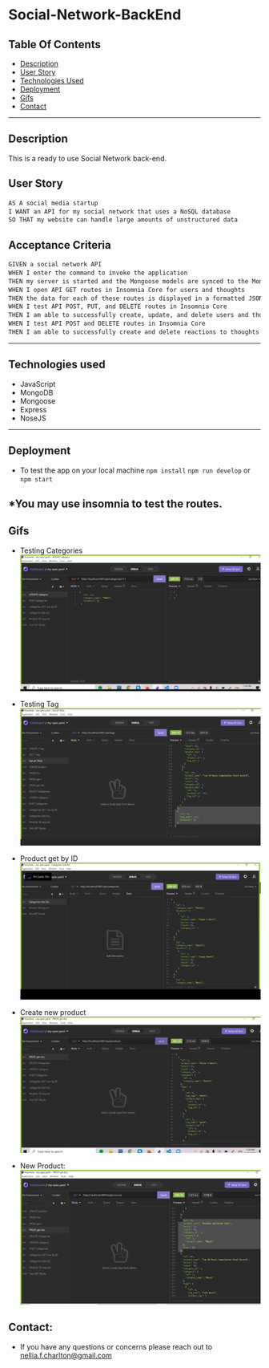 # Social-Network-BackEnd

## Table Of Contents
* [Description](#description)
* [User Story](#user_story)
* [Technologies Used](#technologies-used)
* [Deployment](#deployment)
* [Gifs](#gifs)
* [Contact](#contact)
----------------------------
## Description
This is a ready to use Social Network back-end. 

## User Story

```md
AS A social media startup
I WANT an API for my social network that uses a NoSQL database
SO THAT my website can handle large amounts of unstructured data
```
## Acceptance Criteria

```md
GIVEN a social network API
WHEN I enter the command to invoke the application
THEN my server is started and the Mongoose models are synced to the MongoDB database
WHEN I open API GET routes in Insomnia Core for users and thoughts
THEN the data for each of these routes is displayed in a formatted JSON
WHEN I test API POST, PUT, and DELETE routes in Insomnia Core
THEN I am able to successfully create, update, and delete users and thoughts in my database
WHEN I test API POST and DELETE routes in Insomnia Core
THEN I am able to successfully create and delete reactions to thoughts and add and remove friends to a user’s friend list
```

---------------------------
## Technologies used
- JavaScript
- MongoDB
- Mongoose
- Express
- NoseJS

---------------------------
## Deployment
* To test the app on your local machine 
`npm install`
`npm run develop` or `npm start`

*You may use insomnia to test the routes.
---------------------------
## Gifs 
* Testing Categories
![Challenge Demo](./assets/CATEGORY.gif)

* Testing  Tag 
![Challenge Demo](./assets/Delete.gif)

* Product get by ID
![Challenge Demo](./assets/gif.gif)

* Create new product
![Challenge Demo](./assets/product.gif)

* New Product:
![Challenge Demo](./assets/product1.png)

## Contact: 
* If you have any questions or concerns please reach out to nellia.f.charlton@gmail.com 
